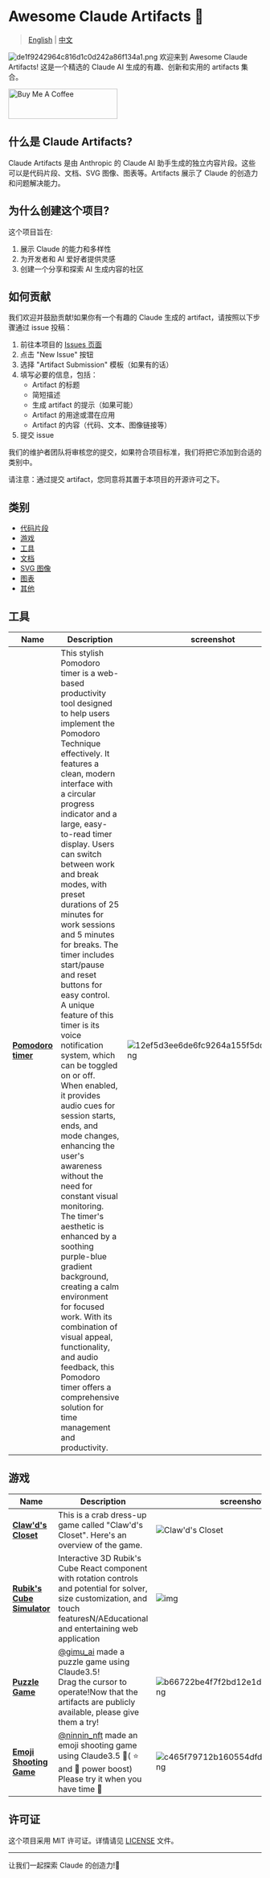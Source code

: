 # Awesome Claude Artifacts 🌟

> [English](https://github.com/NVO-2021/awesome-claude-artifacts) | [中文](README-CN.md)

![de1f9242964c816d1c0d242a86f134a1.png](https://ice.frostsky.com/2024/07/11/de1f9242964c816d1c0d242a86f134a1.png)
欢迎来到 Awesome Claude Artifacts! 这是一个精选的 Claude AI 生成的有趣、创新和实用的 artifacts 集合。

<a href="https://www.buymeacoffee.com/zrank" target="_blank"><img src="https://cdn.buymeacoffee.com/buttons/v2/default-yellow.png" alt="Buy Me A Coffee" style="height: 60px !important;width: 217px !important;" ></a>

## 什么是 Claude Artifacts?

Claude Artifacts 是由 Anthropic 的 Claude AI 助手生成的独立内容片段。这些可以是代码片段、文档、SVG 图像、图表等。Artifacts
展示了 Claude 的创造力和问题解决能力。

## 为什么创建这个项目?

这个项目旨在:

1. 展示 Claude 的能力和多样性
2. 为开发者和 AI 爱好者提供灵感
3. 创建一个分享和探索 AI 生成内容的社区

## 如何贡献

我们欢迎并鼓励贡献!如果你有一个有趣的 Claude 生成的 artifact，请按照以下步骤通过 issue 投稿：

1. 前往本项目的 [Issues 页面](https://github.com/NVO-2021/awesome-claude-artifacts/issues)
2. 点击 "New Issue" 按钮
3. 选择 "Artifact Submission" 模板（如果有的话）
4. 填写必要的信息，包括：
    - Artifact 的标题
    - 简短描述
    - 生成 artifact 的提示（如果可能）
    - Artifact 的用途或潜在应用
    - Artifact 的内容（代码、文本、图像链接等）
5. 提交 issue

我们的维护者团队将审核您的提交，如果符合项目标准，我们将把它添加到合适的类别中。

请注意：通过提交 artifact，您同意将其置于本项目的开源许可之下。

## 类别

- [代码片段](#代码片段)
- [游戏](#游戏)
- [工具](#工具)
- [文档](#文档)
- [SVG 图像](#svg-图像)
- [图表](#图表)
- [其他](#其他)

## 工具

| Name                                                                                     | Description                                                                                                                                                                                                                                                                                                                                                                                                                                                                                                                                                                                                                                                                                                                                                                                                                                                                                                                                                                                                                        | screenshot                                                                                                        | remarks    
|------------------------------------------------------------------------------------------|------------------------------------------------------------------------------------------------------------------------------------------------------------------------------------------------------------------------------------------------------------------------------------------------------------------------------------------------------------------------------------------------------------------------------------------------------------------------------------------------------------------------------------------------------------------------------------------------------------------------------------------------------------------------------------------------------------------------------------------------------------------------------------------------------------------------------------------------------------------------------------------------------------------------------------------------------------------------------------------------------------------------------------|-------------------------------------------------------------------------------------------------------------------|------------
| [**Pomodoro timer**](https://claude.site/artifacts/2ceb45f7-41ce-4d18-aefc-713ae0e5b8c0) | This stylish Pomodoro timer is a web-based productivity tool designed to help users implement the Pomodoro Technique effectively. It features a clean, modern interface with a circular progress indicator and a large, easy-to-read timer display. Users can switch between work and break modes, with preset durations of 25 minutes for work sessions and 5 minutes for breaks. The timer includes start/pause and reset buttons for easy control.<br/>A unique feature of this timer is its voice notification system, which can be toggled on or off. When enabled, it provides audio cues for session starts, ends, and mode changes, enhancing the user's awareness without the need for constant visual monitoring.<br/>The timer's aesthetic is enhanced by a soothing purple-blue gradient background, creating a calm environment for focused work. With its combination of visual appeal, functionality, and audio feedback, this Pomodoro timer offers a comprehensive solution for time management and productivity. | ![12ef5d3ee6de6fc9264a155f5dd2c040.png](https://ice.frostsky.com/2024/07/10/12ef5d3ee6de6fc9264a155f5dd2c040.png) | ✅Avaliable |

## 游戏

| Name                                                                                             | Description                                                                                                                                                                        | screenshot                                                                                                        | remarks    
|--------------------------------------------------------------------------------------------------|------------------------------------------------------------------------------------------------------------------------------------------------------------------------------------|-------------------------------------------------------------------------------------------------------------------|------------
| [**Claw'd's Closet**](https://claude.site/artifacts/c55cf857-d456-4520-8ee2-206697dfa2a3)        | This is a crab dress-up game called "Claw'd's Closet". Here's an overview of the game.                                                                                             | ![Claw'd's Closet](https://ice.frostsky.com/2024/07/10/105dc1b00ceb902e0b065d2ced20fce9.png)                      | ✅Avaliable 
| [**Rubik's Cube Simulator**](https://claude.site/artifacts/0a4a1e14-85d8-4169-b251-6ceebda740cb) | Interactive 3D Rubik's Cube React component with rotation controls and potential for solver, size customization, and touch featuresN/AEducational and entertaining web application | ![img](https://ice.frostsky.com/2024/07/10/f7fce0afcd47b4a3353dab18b2c4ab31.png)                                  | ✅Avaliable 
| [**Puzzle Game**](https://claude.site/artifacts/0f344773-ecee-4c95-aabf-86ca35b2a6e0)            | [@gimu_ai](https://x.com/gimu_ai) made a puzzle game using Claude3.5!<br/>Drag the cursor to operate!Now that the artifacts are publicly available, please give them a try!        | ![b66722be4f7f2bd12e1de5f43749dcf4.png](https://ice.frostsky.com/2024/07/10/b66722be4f7f2bd12e1de5f43749dcf4.png) | ✅Avaliable 
| [**Emoji Shooting Game**](https://claude.site/artifacts/7e18124d-c97a-45a5-93f5-c99fad0ebf84)    | [@ninnin_nft](https://x.com/ninnin_nft) made an emoji shooting game using Claude3.5 🐸( ⭐️ and 🌈 power boost)<br/>Please try it when you have time 🛫                             | ![c465f79712b160554dfdbec0c14b2fbe.png](https://ice.frostsky.com/2024/07/11/c465f79712b160554dfdbec0c14b2fbe.png) | ✅Avaliable 

## 许可证

这个项目采用 MIT 许可证。详情请见 [LICENSE](LICENSE) 文件。

---

让我们一起探索 Claude 的创造力!🚀